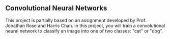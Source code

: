## Convolutional Neural Networks
This project is partially based on an assignment developed by Prof. Jonathan Rose and Harris Chan.
In this project, you will train a convolutional neural network to classify an image into one of two classes: "cat" or "dog".
